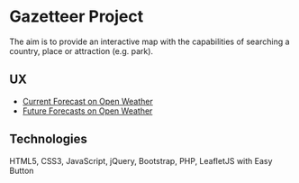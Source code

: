 # Gazetteer Project

The aim is to provide an interactive map with the capabilities of searching a country, place or attraction (e.g. park).

## UX

- [Current Forecast on Open Weather](Data/openweathercurrent.pdf)
- [Future Forecasts on Open Weather](Data/openweatherfuture.pdf)

## Technologies

HTML5, CSS3, JavaScript, jQuery, Bootstrap, PHP, LeafletJS with Easy Button

